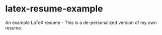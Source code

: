 latex-resume-example
====================

An example LaTeX resume - This is a de-personalized version of my own resume. 